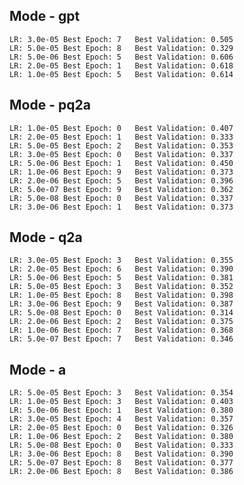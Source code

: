 Mode - gpt
------------------------------
	LR: 3.0e-05	Best Epoch: 7	Best Validation: 0.505
	LR: 5.0e-05	Best Epoch: 8	Best Validation: 0.329
	LR: 5.0e-06	Best Epoch: 5	Best Validation: 0.606
	LR: 2.0e-05	Best Epoch: 1	Best Validation: 0.618
	LR: 1.0e-05	Best Epoch: 5	Best Validation: 0.614

Mode - pq2a
------------------------------
	LR: 1.0e-05	Best Epoch: 0	Best Validation: 0.407
	LR: 2.0e-05	Best Epoch: 1	Best Validation: 0.333
	LR: 5.0e-05	Best Epoch: 2	Best Validation: 0.353
	LR: 3.0e-05	Best Epoch: 0	Best Validation: 0.337
	LR: 5.0e-06	Best Epoch: 1	Best Validation: 0.450
	LR: 1.0e-06	Best Epoch: 9	Best Validation: 0.373
	LR: 2.0e-06	Best Epoch: 5	Best Validation: 0.396
	LR: 5.0e-07	Best Epoch: 9	Best Validation: 0.362
	LR: 5.0e-08	Best Epoch: 0	Best Validation: 0.337
	LR: 3.0e-06	Best Epoch: 1	Best Validation: 0.373

Mode - q2a
------------------------------
	LR: 3.0e-05	Best Epoch: 3	Best Validation: 0.355
	LR: 2.0e-05	Best Epoch: 6	Best Validation: 0.390
	LR: 5.0e-06	Best Epoch: 5	Best Validation: 0.381
	LR: 5.0e-05	Best Epoch: 3	Best Validation: 0.352
	LR: 1.0e-05	Best Epoch: 8	Best Validation: 0.398
	LR: 3.0e-06	Best Epoch: 9	Best Validation: 0.387
	LR: 5.0e-08	Best Epoch: 0	Best Validation: 0.314
	LR: 2.0e-06	Best Epoch: 2	Best Validation: 0.375
	LR: 1.0e-06	Best Epoch: 7	Best Validation: 0.368
	LR: 5.0e-07	Best Epoch: 7	Best Validation: 0.346

Mode - a
------------------------------
	LR: 5.0e-05	Best Epoch: 3	Best Validation: 0.354
	LR: 1.0e-05	Best Epoch: 3	Best Validation: 0.403
	LR: 5.0e-06	Best Epoch: 1	Best Validation: 0.380
	LR: 3.0e-05	Best Epoch: 4	Best Validation: 0.357
	LR: 2.0e-05	Best Epoch: 0	Best Validation: 0.326
	LR: 1.0e-06	Best Epoch: 2	Best Validation: 0.380
	LR: 5.0e-08	Best Epoch: 0	Best Validation: 0.333
	LR: 3.0e-06	Best Epoch: 8	Best Validation: 0.390
	LR: 5.0e-07	Best Epoch: 8	Best Validation: 0.377
	LR: 2.0e-06	Best Epoch: 8	Best Validation: 0.386


